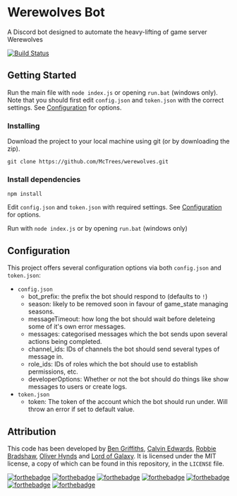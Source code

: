 # Werewolves Bot

A Discord bot designed to automate the heavy-lifting of game server Werewolves

[![Build Status](https://scrutinizer-ci.com/g/McTrees/werewolves/badges/quality-score.png)](https://scrutinizer-ci.com/g/McTrees/werewolves/)


## Getting Started

Run the main file with `node index.js` or opening `run.bat` (windows only). Note that you should first edit `config.json` and `token.json` with the correct settings. See [Configuration](#configuration) for options.


### Installing

Download the project to your local machine using git (or by downloading the zip).

```
git clone https://github.com/McTrees/werewolves.git
```

### Install dependencies

```
npm install
```

Edit `config.json` and `token.json` with required settings. See [Configuration](#configuration) for options.

Run with `node index.js` or by opening `run.bat` (windows only)


## Configuration
This project offers several configuration options via both `config.json` and `token.json`:
 - `config.json`
   - bot_prefix: the prefix the bot should respond to (defaults to `!`)
   - season: likely to be removed soon in favour of game_state managing seasons.
   - messageTimeout: how long the bot should wait before deleteing some of it's own error messages.
   - messages: categorised messages which the bot sends upon several actions being completed.
   - channel_ids: IDs of channels the bot should send several types of message in.
   - role_ids: IDs of roles which the bot should use to establish permissions, etc.
   - developerOptions: Whether or not the bot should do things like show messages to users or create logs.
 - `token.json`
   - token: The token of the account which the bot should run under. Will throw an error if set to default value.


## Attribution
This code has been developed by [Ben Griffiths](https://github.com/BenTechy66), [Calvin Edwards](https://github.com/ed588), [Robbie Bradshaw](https://github.com/trebor97351), [Oliver Hynds](https://github.com/oliverh57) and [Lord of Galaxy](https://github.com/Lord-of-the-Galaxy).
It is licensed under the MIT license, a copy of which can be found in this repository, in the `LICENSE` file.


[![forthebadge](http://forthebadge.com/images/badges/built-with-love.svg)](http://forthebadge.com)  [![forthebadge](http://forthebadge.com/images/badges/built-with-swag.svg)](http://forthebadge.com)  [![forthebadge](http://forthebadge.com/images/badges/uses-js.svg)](http://forthebadge.com)  [![forthebadge](http://forthebadge.com/images/badges/gluten-free.svg)](http://forthebadge.com)  [![forthebadge](http://forthebadge.com/images/badges/uses-badges.svg)](http://forthebadge.com)  [![forthebadge](http://forthebadge.com/images/badges/built-by-developers.svg)](http://forthebadge.com) [![forthebadge](http://forthebadge.com/images/badges/powered-by-electricity.svg)](http://forthebadge.com)
